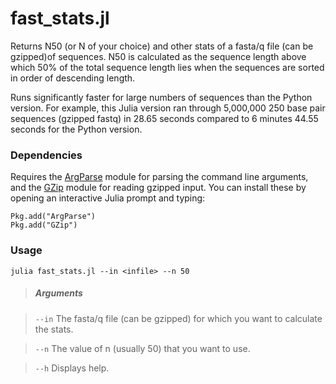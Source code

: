 fast_stats.jl
===========

Returns N50 (or N of your choice) and other stats of a fasta/q file (can be
gzipped)of sequences. N50 is calculated as the sequence length above which 50%
of the total sequence length lies when the sequences are sorted in order of
descending length.

Runs significantly faster for large numbers of sequences than the Python version.
For example, this Julia version ran through 5,000,000 250 base pair sequences
(gzipped fastq) in 28.65 seconds compared to 6 minutes 44.55 seconds for the
Python version.

### Dependencies

Requires the [ArgParse](http://docs.julialang.org/en/release-0.1/stdlib/argparse/)
module for parsing the command line arguments, and the
[GZip](https://github.com/JuliaLang/GZip.jl) module for reading gzipped input.
You can install these by opening an interactive Julia prompt and typing:

	Pkg.add("ArgParse")
	Pkg.add("GZip")

### Usage

    julia fast_stats.jl --in <infile> --n 50

> ##### Arguments

> `--in` The fasta/q file (can be gzipped) for which you want to calculate the stats.

> `--n` The value of n (usually 50) that you want to use.

> `--h` Displays help.

